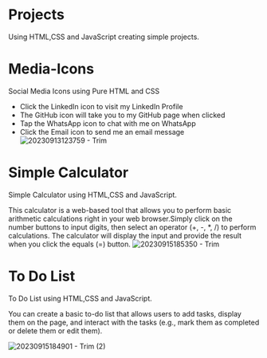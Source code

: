 # Projects
Using HTML,CSS and JavaScript creating simple projects.

# Media-Icons
Social Media Icons using Pure HTML and CSS
+ Click the LinkedIn icon to visit my LinkedIn Profile
+ The GitHub icon will take you to my GitHub page when clicked
+ Tap the WhatsApp icon to chat with me on WhatsApp
+ Click the Email icon to send me an email message  
![20230913123759 - Trim](https://github.com/RachanaSonu/SocialMedia-Icons-Profile/assets/37769405/ee642783-3ef4-442a-92cf-bbe6d7df20e5)

# Simple Calculator
Simple Calculator using HTML,CSS and JavaScript.

This calculator is a web-based tool that allows you to perform basic arithmetic calculations right in your web browser.Simply click on the number buttons to input digits, then select an operator (+, -, *, /) to perform calculations. The calculator will display the input and provide the result when you click the equals (=) button.
![20230915185350 - Trim](https://github.com/RachanaSonu/HTML-CSS-JavaScript_Projects/assets/37769405/554c7a19-6283-42bc-a32f-8cde13ef6756)

# To Do List
To Do List using HTML,CSS and JavaScript.

You can create a basic to-do list that allows users to add tasks, display them on the page, and interact with the tasks (e.g., mark them as completed or delete them or edit them).

![20230915184901 - Trim (2)](https://github.com/RachanaSonu/HTML-CSS-JavaScript_Projects/assets/37769405/8cbe17b5-8afd-410f-b00c-88a51f19c80c)


